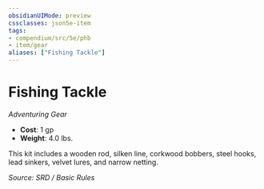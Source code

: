 ```yaml
---
obsidianUIMode: preview
cssclasses: json5e-item
tags:
- compendium/src/5e/phb
- item/gear
aliases: ["Fishing Tackle"]
---
```

# Fishing Tackle
*Adventuring Gear*  

- **Cost**: 1 gp
- **Weight**: 4.0 lbs.

This kit includes a wooden rod, silken line, corkwood bobbers, steel hooks, lead sinkers, velvet lures, and narrow netting.

*Source: SRD / Basic Rules*